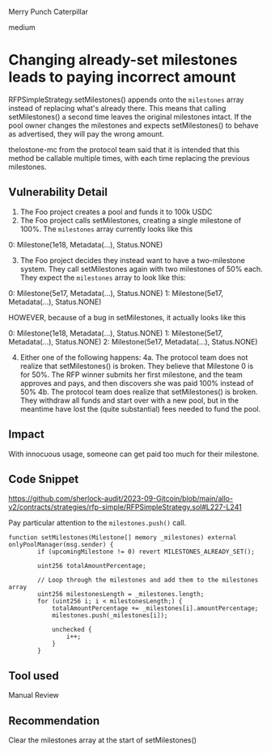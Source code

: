 Merry Punch Caterpillar

medium

# Changing already-set milestones leads to paying incorrect amount

RFPSimpleStrategy.setMilestones() appends onto the `milestones` array instead of replacing what's already there. This means that calling setMilestones() a second time leaves the original milestones intact. If the pool owner changes the milestones and expects setMilestones() to behave as advertised, they will pay the wrong amount.

thelostone-mc from the protocol team said that it is intended that this method be callable multiple times, with each time replacing the previous milestones.

## Vulnerability Detail

1. The Foo project creates a pool and funds it to 100k USDC
2. The Foo project calls setMilestones, creating a single milestone of 100%. The `milestones` array currently looks like this

0: Milestone(1e18, Metadata(...), Status.NONE)

3. The Foo project decides they instead want to have a two-milestone system. They call setMilestones again with two milestones of 50% each.  They expect the `milestones` array to look like this:

0: Milestone(5e17, Metadata(...), Status.NONE)
1: Milestone(5e17, Metadata(...), Status.NONE)

HOWEVER, because of a bug in setMilestones, it actually looks like this

0: Milestone(1e18, Metadata(...), Status.NONE)
1: Milestone(5e17, Metadata(...), Status.NONE)
2: Milestone(5e17, Metadata(...), Status.NONE)

4. Either one of the following happens:
4a. The protocol team does not realize that setMilestones() is broken. They believe that Milestone 0 is for 50%. The RFP winner submits her first milestone, and the team approves and pays, and then discovers she was paid 100% instead of 50%
4b. The protocol team does realize that setMilestones() is broken. They withdraw all funds and start over with a new pool, but in the meantime have lost the (quite substantial) fees needed to fund the pool.

## Impact

With innocuous usage, someone can get paid too much for their milestone.

## Code Snippet

https://github.com/sherlock-audit/2023-09-Gitcoin/blob/main/allo-v2/contracts/strategies/rfp-simple/RFPSimpleStrategy.sol#L227-L241

Pay particular attention to the `milestones.push()` call.

```solidity
function setMilestones(Milestone[] memory _milestones) external onlyPoolManager(msg.sender) {
        if (upcomingMilestone != 0) revert MILESTONES_ALREADY_SET();

        uint256 totalAmountPercentage;

        // Loop through the milestones and add them to the milestones array
        uint256 milestonesLength = _milestones.length;
        for (uint256 i; i < milestonesLength;) {
            totalAmountPercentage += _milestones[i].amountPercentage;
            milestones.push(_milestones[i]);

            unchecked {
                i++;
            }
        }
```

## Tool used

Manual Review

## Recommendation

Clear the milestones array at the start of setMilestones()